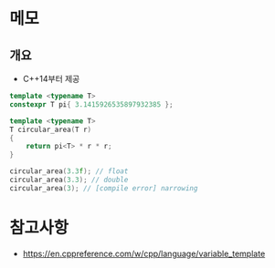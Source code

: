 # 메모
## 개요
- C++14부터 제공
```cpp
template <typename T>
constexpr T pi{ 3.1415926535897932385 };

template <typename T>
T circular_area(T r)
{
	return pi<T> * r * r;
}

circular_area(3.3f); // float
circular_area(3.3); // double
circular_area(3); // [compile error] narrowing
```

# 참고사항
- https://en.cppreference.com/w/cpp/language/variable_template